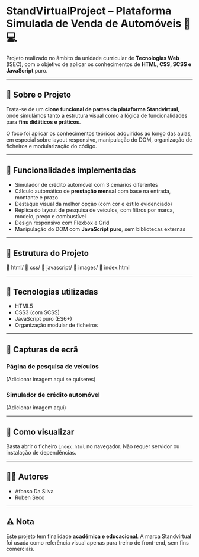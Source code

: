 # StandVirtualProject – Plataforma Simulada de Venda de Automóveis 🚗💻

Projeto realizado no âmbito da unidade curricular de **Tecnologias Web** (ISEC), com o objetivo de aplicar os conhecimentos de **HTML, CSS, SCSS e JavaScript** puro.

---

## 🧩 Sobre o Projeto

Trata-se de um **clone funcional de partes da plataforma Standvirtual**, onde simulámos tanto a estrutura visual como a lógica de funcionalidades para **fins didáticos e práticos**.

O foco foi aplicar os conhecimentos teóricos adquiridos ao longo das aulas, em especial sobre layout responsivo, manipulação do DOM, organização de ficheiros e modularização do código.

---

## 📌 Funcionalidades implementadas

- Simulador de crédito automóvel com 3 cenários diferentes
- Cálculo automático de **prestação mensal** com base na entrada, montante e prazo
- Destaque visual da melhor opção (com cor e estilo evidenciado)
- Réplica do layout de pesquisa de veículos, com filtros por marca, modelo, preço e combustível
- Design responsivo com Flexbox e Grid
- Manipulação do DOM com **JavaScript puro**, sem bibliotecas externas

---

## 📂 Estrutura do Projeto
📁 html/
📁 css/
📁 javascript/
📁 images/
📄 index.html

---

## 🎯 Tecnologias utilizadas

- HTML5  
- CSS3 (com SCSS)  
- JavaScript puro (ES6+)  
- Organização modular de ficheiros

---

## 📸 Capturas de ecrã

### Página de pesquisa de veículos
(Adicionar imagem aqui se quiseres)

### Simulador de crédito automóvel
(Adicionar imagem aqui)

---

## 🚀 Como visualizar

Basta abrir o ficheiro `index.html` no navegador. Não requer servidor ou instalação de dependências.

---

## 👨‍💻 Autores

- Afonso Da Silva  
- Ruben Seco

---

## ⚠️ Nota

Este projeto tem finalidade **académica e educacional**. A marca Standvirtual foi usada como referência visual apenas para treino de front-end, sem fins comerciais.

